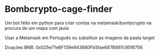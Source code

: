 # Bombcrypto-cage-finder
Um bot feito em python para criar contas na metamask/bombcrypto na procura de um mapa com jaula

Usar a Metamask em Português ou substituir as imagens da pasta target

Doações BNB: 0x025e71eBF139e943880Fb5fae687B997c95fB756
